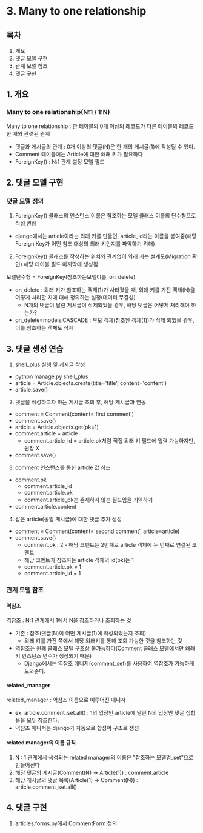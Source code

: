 # 3. Many to one relationship

## 목차
1. 개요
2. 댓글 모델 구현
3. 관계 모델 참조
4. 댓글 구현

## 1. 개요
### Many to one relationship(N:1 / 1:N)
Many to one relationship : 한 테이블의 0개 이상의 레코드가 다른 테이블의 레코드 한 개와 관련된 관계
- 댓글과 게시글의 관계 : 0개 이상의 댓글(N)은 한 개의 게시글(1)에 작성될 수 있다.
- Comment 테이블에는 Article에 대한 왜래 키가 필요하다
- ForeignKey() : N:1 관계 설정 모델 필드

## 2. 댓글 모델 구현
### 댓글 모델 정의
1. ForeignKey() 클래스의 인스턴스 이름은 참조하는 모델 클래스 이름의 단수형으로 작성 권장
- django에서는 article이라는 외래 키를 만들면, article_id라는 이름을 붙여줌(해당 Foreign Key가 어떤 참조 대상의 외래 키인지를 파악하기 위해)
2. ForeignKey() 클래스를 작성하는 위치와 관계없이 외래 키는 설계도(Migration 확인) 해당 테이블 필드 마지막에 생성됨

모델단수형 = ForeignKey(참조하는모델이름, on_delete)
- on_delete : 외래 키가 참조하는 객체(1)가 사라졌을 때, 외래 키를 가진 객체(N)을 어떻게 처리할 지에 대해 정의하는 설정(데이터 무결성)
  - N개의 댓글이 달린 게시글이 삭제되었을 경우, 해당 댓글은 어떻게 처리해야 하는가?
- on_delete=models.CASCADE : 부모 객체(참조된 객체(1))가 삭제 되었을 경우, 이를 참조하는 객체도 삭제

## 3. 댓글 생성 연습
1. shell_plus 실행 및 게시글 작성
- python manage.py shell_plus
- article = Article.objects.create(title='title', content='content')
- article.save()
2. 댓글을 작성하고자 하는 게시글 조회 후, 해당 게시글과 연동
- comment = Comment(content='first comment')
- comment.save()
- article = Article.objects.get(pk=1)
- comment.article = article
  - comment.article_id = article.pk처럼 직접 외래 키 필드에 입력 가능하지만, 권장 X
- comment.save()
3. comment 인스턴스를 통한 article 값 참조
- comment.pk
  - comment.article_id
  - comment.article.pk
  - comment.article_pk는 존재하지 않는 필드임을 기억하기
- comment.article.content
4. 같은 article(동일 게시글)에 대한 댓글 추가 생성
- comment = Comment(content='second comment', article=article)
- comment.save()
  - comment.pk : 2 - 해당 코멘트는 2번째로 article 객체에 두 번째로 연결된 코멘트
  - 해당 코멘트가 참조하는 article 객체의 id(pk)는 1
  - comment.article.pk = 1
  - comment.article_id = 1
### 관계 모델 참조
#### 역참조
역참조 : N:1 관계에서 1에서 N을 참조하거나 조회하는 것
- 기존 : 참조(댓글(N)이 어떤 게시글(1)에 작성되었는지 조회)
  - 외래 키를 가진 쪽에서 해당 외래키를 통해 조회 가능한 것을 참조하는 것
- 역참조는 원래 클래스 모델 구조상 불가능하다(Comment 클래스 모델에서만 왜래 키 인스턴스 변수가 생성되기 때문)
  - Django에서는 역참조 매니저(comment_set)를 사용하여 역참조가 가능하게 도와준다.
#### related_manager
related_manager : 역참조 이름으로 이루어진 매니저
- ex. article.comment_set.all() : 1의 입장인 article에 달린 N의 입장인 댓글 집합들을 모두 참조한다.
- 역참조 매니저는 django가 자동으로 합성어 구조로 생성
#### related manager의 이름 규칙
1. N : 1 관계에서 생성되는 related manager의 이름은 "참조하는 모델명_set"으로 만들어진다
2. 해당 댓글의 게시글(Comment(N) -> Article(1)) : comment.article
3. 해당 게시글의 댓글 목록(Article(1) -> Comment(N)) : article.comment_set.all()

## 4. 댓글 구현
1. articles.forms.py에서 CommentForm 정의